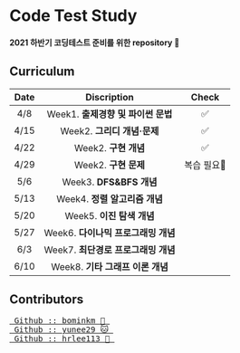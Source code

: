 # Code Test Study  
#### 2021 하반기 코딩테스트 준비를 위한 repository &#128194; 
  
## Curriculum 
Date | Discription | Check
:-: | :-: | :-:
4/8 | Week1. **출제경향 및 파이썬 문법** | ✅  
4/15 | Week2. **그리디 개념·문제** | ✅  
4/22 | Week2. **구현 개념** | ✅
4/29 | Week2. **구현 문제** | 복습 필요🔎
5/6 | Week3. **DFS&BFS 개념** | 
5/13 | Week4. **정렬 알고리즘 개념** |
5/20 | Week5. **이진 탐색 개념** |
5/27 | Week6. **다이나믹 프로그래밍 개념** |
6/3 | Week7. **최단경로 프로그래밍 개념** |
6/10 | Week8. **기타 그래프 이론 개념** |


## Contributors  
<pre>
<a href="https://github.com/bominkm"> Github :: bominkm &#128059; </a>  
<a href="https://github.com/yunee29"> Github :: yunee29 &#128049; </a>  
<a href="https://github.com/hrlee113"> Github :: hrlee113 &#128036; </a>
</pre>
